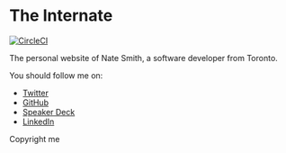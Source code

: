 # The Internate

<a href="https://circleci.com/gh/nwjsmith/nwjsmith.github.io"><img src="https://circleci.com/gh/nwjsmith/nwjsmith.github.io.png" alt="CircleCI"></a>

The personal website of Nate Smith, a software developer from Toronto.

You should follow me on:

* [Twitter](https://twitter.com/nwjsmith)
* [GitHub](https://github.com/nwjsmith)
* [Speaker Deck](https://speakerdeck.com/nwjsmith)
* [LinkedIn](https://www.linkedin.com/in/nwjsmith)

Copyright me
